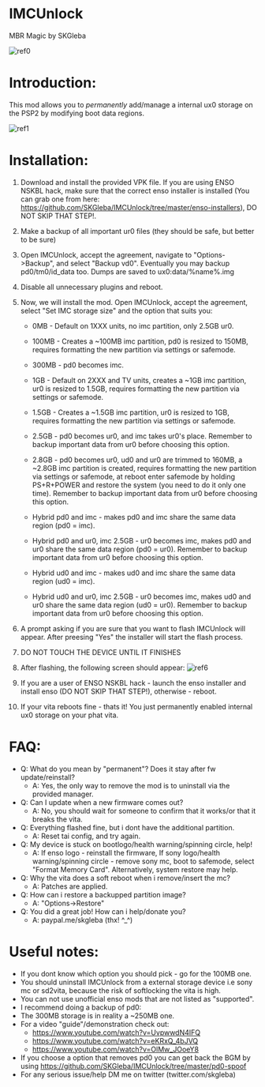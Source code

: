 # IMCUnlock
MBR Magic by SKGleba

![ref0](https://cdn.discordapp.com/attachments/466454495258476545/475390620433776641/IMG_39801.JPG)

# Introduction:
This mod allows you to _permanently_ add/manage a internal ux0 storage on the PSP2 by modifying boot data regions.

![ref1](https://cdn.discordapp.com/attachments/466454244929699861/466458976901529600/IMG_20180710_180418.jpg)

# Installation:
1) Download and install the provided VPK file. If you are using ENSO NSKBL hack, make sure that the correct enso installer is installed (You can grab one from here: https://github.com/SKGleba/IMCUnlock/tree/master/enso-installers), DO NOT SKIP THAT STEP!.

2) Make a backup of all important ur0 files (they should be safe, but better to be sure)

3) Open IMCUnlock, accept the agreement, navigate to "Options->Backup", and select "Backup vd0". Eventually you may backup pd0/tm0/id_data too. Dumps are saved to ux0:data/%name%.img

4) Disable all unnecessary plugins and reboot.

5) Now, we will install the mod. Open IMCUnlock, accept the agreement, select "Set IMC storage size" and the option that suits you:
   - 0MB - Default on 1XXX units, no imc partition, only 2.5GB ur0.
   
   - 100MB - Creates a ~100MB imc partition, pd0 is resized to 150MB, requires formatting the new partition via settings or safemode.

   - 300MB - pd0 becomes imc.
 
   - 1GB - Default on 2XXX and TV units, creates a ~1GB imc partition, ur0 is resized to 1.5GB, requires formatting the new partition via settings or safemode.

   - 1.5GB - Creates a ~1.5GB imc partition, ur0 is resized to 1GB, requires formatting the new partition via settings or safemode.

   - 2.5GB - pd0 becomes ur0, and imc takes ur0's place. Remember to backup important data from ur0 before choosing this option.

   - 2.8GB - pd0 becomes ur0, ud0 and ur0 are trimmed to 160MB, a ~2.8GB imc partition is created, requires formatting the new partition via settings or safemode, at reboot enter safemode by holding PS+R+POWER and restore the system (you need to do it only one time). Remember to backup important data from ur0 before choosing this option.

   - Hybrid pd0 and imc - makes pd0 and imc share the same data region (pd0 = imc).

   - Hybrid pd0 and ur0, imc 2.5GB - ur0 becomes imc, makes pd0 and ur0 share the same data region (pd0 = ur0). Remember to backup important data from ur0 before choosing this option.

   - Hybrid ud0 and imc - makes ud0 and imc share the same data region (ud0 = imc).

   - Hybrid ud0 and ur0, imc 2.5GB - ur0 becomes imc, makes ud0 and ur0 share the same data region (ud0 = ur0). Remember to backup important data from ur0 before choosing this option.

6) A prompt asking if you are sure that you want to flash IMCUnlock will appear. After preesing "Yes" the installer will start the flash process.

7) DO NOT TOUCH THE DEVICE UNTIL IT FINISHES

8) After flashing, the following screen should appear:
![ref6](https://cdn.discordapp.com/attachments/466454495258476545/466462385499275274/IMG_20180711_063154.jpg)

9) If you are a user of ENSO NSKBL hack - launch the enso installer and install enso (DO NOT SKIP THAT STEP!), otherwise - reboot.

10) If your vita reboots fine - thats it! You just permanently enabled internal ux0 storage on your phat vita.

# FAQ:
 - Q: What do you mean by "permanent"? Does it stay after fw update/reinstall?
   - A: Yes, the only way to remove the mod is to uninstall via the provided manager.
 - Q: Can I update when a new firmware comes out?
   - A: No, you should wait for someone to confirm that it works/or that it breaks the vita.
 - Q: Everything flashed fine, but i dont have the additional partition.
   - A: Reset tai config, and try again.
 - Q: My device is stuck on bootlogo/health warning/spinning circle, help!
   - A: If enso logo - reinstall the firmware, If sony logo/health warning/spinning circle - remove sony mc, boot to safemode, select "Format Memory Card". Alternatively, system restore may help.
 - Q: Why the vita does a soft reboot when i remove/insert the mc?
   - A: Patches are applied.
 - Q: How can i restore a backupped partition image?
   - A: "Options->Restore"
 - Q: You did a great job! How can i help/donate you?
   - A: paypal.me/skgleba (thx! ^_^)
 
 # Useful notes:
- If you dont know which option you should pick - go for the 100MB one.
- You should uninstall IMCUnlock from a external storage device i.e sony mc or sd2vita, because the risk of softlocking the vita is high.
- You can not use unofficial enso mods that are not listed as "supported".
- I recommend doing a backup of pd0:
- The 300MB storage is in reality a ~250MB one.
- For a video "guide"/demonstration check out:
   - https://www.youtube.com/watch?v=UvpwwdN4IFQ
   - https://www.youtube.com/watch?v=eKRxQ_4bJVQ
   - https://www.youtube.com/watch?v=OlMw_JOoeY8
- If you choose a option that removes pd0 you can get back the BGM by using https://github.com/SKGleba/IMCUnlock/tree/master/pd0-spoof
- For any serious issue/help DM me on twitter (twitter.com/skgleba)
